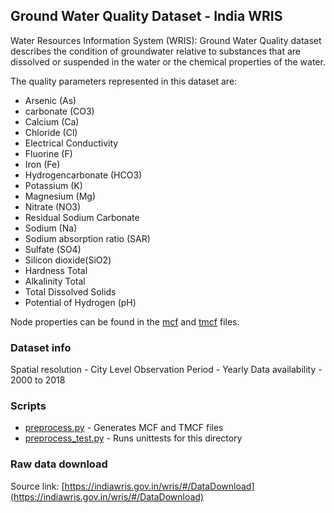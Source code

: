 ## Ground Water Quality Dataset - India WRIS

Water Resources Information System (WRIS): Ground Water Quality dataset describes the condition of groundwater relative to substances that are dissolved or suspended in the water or the chemical properties of the water.

The quality parameters represented in this dataset are:

- Arsenic (As)
- carbonate (CO3)
- Calcium (Ca)
- Chloride (Cl)
- Electrical Conductivity
- Fluorine (F)
- Iron (Fe)
- Hydrogencarbonate (HCO3)
- Potassium (K)
- Magnesium (Mg)
- Nitrate (NO3)
- Residual Sodium Carbonate
- Sodium (Na)
- Sodium absorption ratio (SAR)
- Sulfate (SO4)
- Silicon dioxide(SiO2)
- Hardness Total
- Alkalinity Total
- Total Dissolved Solids
- Potential of Hydrogen (pH)

Node properties can be found in the [mcf](./India_WRIS_Ground.mcf) and [tmcf](./India_WRIS_Ground.tmcf) files.

### Dataset info

Spatial resolution - City Level
Observation Period - Yearly
Data availability - 2000 to 2018

### Scripts

- [preprocess.py](./preprocess.py) - Generates MCF and TMCF files
- [preprocess_test.py](preprocess_test.py) - Runs unittests for this directory

### Raw data download

Source link: [https://indiawris.gov.in/wris/#/DataDownload](https://indiawris.gov.in/wris/#/DataDownload)
